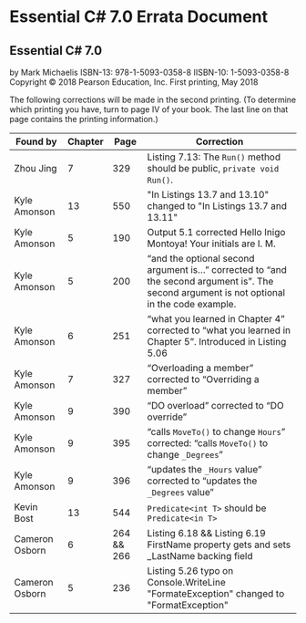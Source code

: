 # Essential C# 7.0 Errata Document

## Essential C# 7.0
by Mark Michaelis
ISBN-13: 978-1-5093-0358-8
IISBN-10: 1-5093-0358-8
Copyright © 2018 Pearson Education, Inc.
First printing, May 2018

The following corrections will be made in the second printing. (To determine which printing you have, turn to page IV of your book. The last line on that page contains the printing information.)

Found by        |Chapter     | Page         | Correction
------------    |----------- | ------------ | ----------
Zhou Jing       |7           | 329          | Listing 7.13: The `Run()` method should be public, `private void Run()`.
Kyle Amonson    |13          | 550          | "In Listings 13.7 and 13.10" changed to "In Listings 13.7 and 13.11"
Kyle Amonson    |5           | 190          | Output 5.1 corrected Hello Inigo Montoya! Your initials are I. M.
Kyle Amonson    |5           | 200          | “and the optional second argument is…” corrected to “and the second argument is”.  The second argument is not optional in the code example.
Kyle Amonson    |6           | 251          | “what you learned in Chapter 4” corrected to “what you learned in Chapter 5”.  Introduced in Listing 5.06
Kyle Amonson    |7           | 327          | “Overloading a member” corrected to “Overriding a member”
Kyle Amonson    |9           | 390          | “DO overload” corrected to “DO override”
Kyle Amonson    |9           | 395          | “calls `MoveTo()` to change `Hours`” corrected: “calls `MoveTo()` to change `_Degrees`”
Kyle Amonson    |9           | 396          | “updates the `_Hours` value” corrected to “updates the `_Degrees` value”
Kevin Bost      |13          | 544          | `Predicate<int T>` should be `Predicate<in T>`
Cameron Osborn  |6           | 264 && 266   | Listing 6.18 && Listing 6.19 FirstName property gets and sets _LastName backing field
Cameron Osborn  |5           | 236          | Listing 5.26 typo on Console.WriteLine "FormateException" changed to "FormatException"
